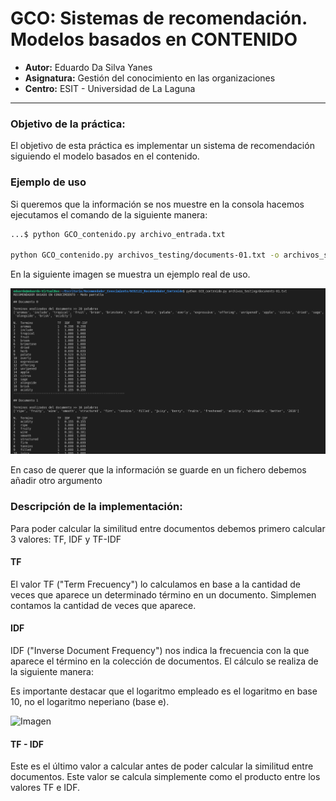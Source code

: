 # GCO: Sistemas de recomendación. Modelos basados en CONTENIDO

- **Autor:** Eduardo Da Silva Yanes
- **Asignatura:** Gestión del conocimiento en las organizaciones
- **Centro:** ESIT - Universidad de La Laguna

***

### Objetivo de la práctica:

El objetivo de esta práctica es implementar un sistema de recomendación siguiendo el modelo basados en el contenido.

### Ejemplo de uso

Si queremos que la información se nos muestre en la consola hacemos ejecutamos el comando de la siguiente manera:

```bash
...$ python GCO_contenido.py archivo_entrada.txt

python GCO_contenido.py archivos_testing/documents-01.txt -o archivos_salida/salida_documents-01.txt
```

En la siguiente imagen se muestra un ejemplo real de uso.

![Captura ejecicion](./img/Exec_final.png)

En caso de querer que la información se guarde en un fichero debemos añadir otro argumento

### Descripción de la implementación:
Para poder calcular la similitud entre documentos debemos primero calcular 3 valores: TF, IDF y TF-IDF

#### TF
El valor TF ("Term Frecuency") lo calculamos en base a la cantidad de veces que aparece un determinado término en un documento. Simplemen contamos la cantidad de veces que aparece.

#### IDF

IDF ("Inverse Document Frequency") nos indica la frecuencia con la que aparece el término en la colección de documentos. El cálculo se realiza de la siguiente manera:

Es importante destacar que el logaritmo empleado es el logaritmo en base 10, no el logaritmo neperiano (base e).

![Imagen]()

#### TF - IDF
Este es el último valor a calcular antes de poder calcular la similitud entre documentos. Este valor se calcula simplemente como el producto entre los valores TF e IDF.

